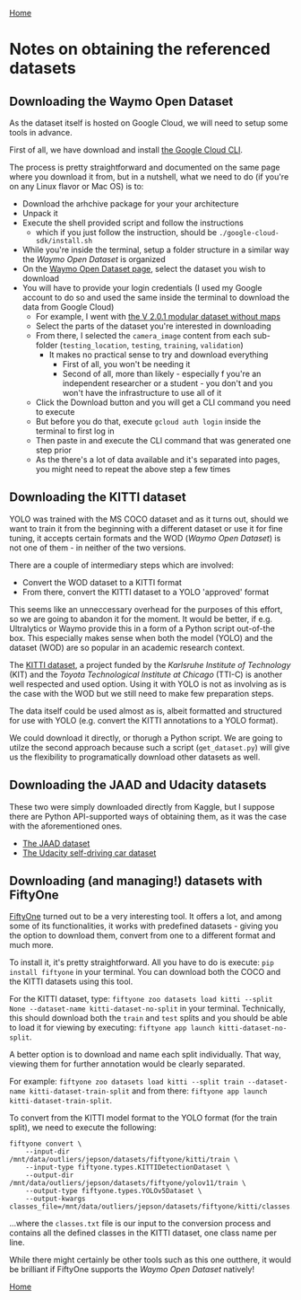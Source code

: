 [Home](README.md)

# Notes on obtaining the referenced datasets

## Downloading the Waymo Open Dataset

As the dataset itself is hosted on Google Cloud, we will need to setup some tools in advance.

First of all, we have download and install [the Google Cloud CLI](https://cloud.google.com/sdk/docs/install-sdk).

The process is pretty straightforward and documented on the same page where you  download it from, but
in a nutshell, what we need to do (if you're on any Linux  flavor or Mac OS) is to:

- Download the arhchive package for your your architecture
- Unpack it
- Execute the shell provided script and follow the instructions
    - which if you just follow the instruction, should be `./google-cloud-sdk/install.sh`
- While you're inside the terminal, setup a folder structure in a similar way the *Waymo Open Dataset* is organized
- On the [Waymo Open Dataset page](https://waymo.com/open/download/), select the  dataset you wish to download
- You will have to provide your login credentials (I used my Google account to do so and used the same inside the terminal to download the data from Google Cloud)
    - For example, I went with [the V 2.0.1 modular dataset without maps ](https://console.cloud.google.com/storage/browser/waymo_open_dataset_v_2_0_1)
    - Select the parts of the dataset you're interested in downloading
    - From there, I selected the `camera_image` content from each sub-folder (`testing_location`, `testing`, `training`, `validation`)
        - It makes no practical sense to try and download everything
            - First of all, you won't be needing it
            - Second of all, more than likely - especially f you're an independent researcher or a student - you don't and you won't have the infrastructure to use all of it
    - Click the Download button and you will get a CLI command you need to execute
    - But before you do that, execute `gcloud auth login` inside the terminal to first log in
    - Then paste in and execute the CLI command that was generated one step prior
    - As the there's a lot of data available and it's separated into pages, you might need to repeat the above step a few times
    
## Downloading the KITTI dataset

YOLO was trained with the MS COCO dataset and as it turns out, should we want to train it from the beginning
with a different dataset or use it for fine tuning, it accepts certain formats and the WOD (*Waymo Open Dataset*)
is not one of them - in neither of the two versions.

There are a couple of intermediary steps which are involved:

- Convert the WOD dataset to a KITTI format
- From there, convert the KITTI dataset to a YOLO 'approved' format

This seems like an unneccessary overhead for the purposes of this effort, so we are going to abandon it for the moment.
It would be better, if e.g. Ultralytics or Waymo provide this in a form of a Python script out-of-the box. This especially
makes sense when both the model (YOLO) and the dataset (WOD) are so popular in an  academic research context.

The [KITTI dataset](https://www.cvlibs.net/datasets/kitti/), a project funded by the *Karlsruhe Institute of Technology*
(KIT) and the *Toyota Technological Institute at Chicago* (TTI-C) is another well respected and used option. Using it 
with YOLO is not as involving as is the case with the WOD but we still need to make few preparation steps.

The data itself could be used almost as is, albeit formatted and structured for use with YOLO (e.g. convert the KITTI
annotations to a YOLO format).

We could download it directly, or thorugh a Python script. We are going to utilze the second approach because such a script
(`get_dataset.py`) will give us the flexibility to programatically download other datasets as well.

## Downloading the JAAD and Udacity datasets

These two were simply downloaded directly from Kaggle, but I suppose there are Python API-supported ways of obtaining them,
as it was the case with the aforementioned ones.

- [The JAAD dataset](https://www.kaggle.com/datasets/charvik/jaad-frames-dataset-10-v1-yolo-format)
- [The Udacity self-driving car dataset](https://www.kaggle.com/datasets/evilspirit05/cocococo-dataset)

## Downloading (and managing!) datasets with FiftyOne

[FiftyOne](https://docs.voxel51.com/) turned out to be a very interesting tool.  It offers a lot, and among some of
its functionalities, it works with predefined datasets - giving you the option to download them, convert from one to
a different format and much more.

To install it, it's pretty straightforward. All you have to do is execute: `pip install fiftyone` in your terminal.
You can download both the COCO and the KITTI datasets using this tool.

For the KITTI dataset, type: `fiftyone zoo datasets load kitti --split None --dataset-name kitti-dataset-no-split` in
your terminal. Technically, this should download both the `train` and `test` splits and you should be able to load it
for viewing by executing: `fiftyone app launch kitti-dataset-no-split`.

A better option is to download and name each split individually. That way, viewing them for further annotation would be
clearly separated.

For example: `fiftyone zoo datasets load kitti --split train --dataset-name kitti-dataset-train-split` and from there:
`fiftyone app launch kitti-dataset-train-split`.

To convert from the KITTI model format to the YOLO format (for the train split), we need to execute the following:

```shell
fiftyone convert \
    --input-dir /mnt/data/outliers/jepson/datasets/fiftyone/kitti/train \
    --input-type fiftyone.types.KITTIDetectionDataset \
    --output-dir /mnt/data/outliers/jepson/datasets/fiftyone/yolov11/train \
    --output-type fiftyone.types.YOLOv5Dataset \
    --output-kwargs classes_file=/mnt/data/outliers/jepson/datasets/fiftyone/kitti/classes.txt
```

...where the `classes.txt` file is our input to the conversion process and contains all the defined classes in the KITTI
dataset, one class name per line.

While there might certainly be other tools such as this one outthere, it would be brilliant if FiftyOne supports the
*Waymo Open Dataset* natively!

[Home](README.md)